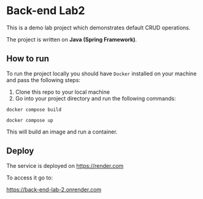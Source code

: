 # Back-end Lab2

This is a demo lab project which demonstrates default CRUD operations.

The project is written on **Java (Spring Framework)**.

## How to run

To run the project locally you should have `Docker` installed on your machine and pass the following steps:
1. Clone this repo to your local machine
2. Go into your project directory and run the following commands:

```cli
docker compose build
```

```cli
docker compose up
```
This will build an image and run a container.

## Deploy

The service is deployed on https://render.com

To access it go to:

https://back-end-lab-2.onrender.com
